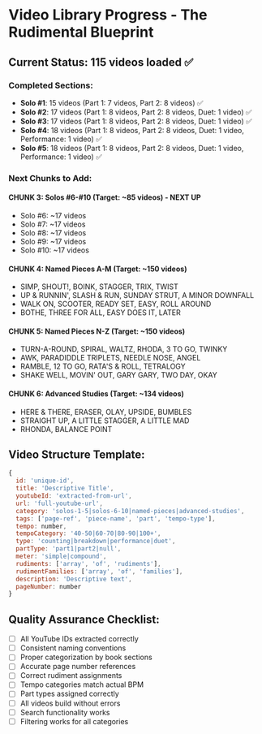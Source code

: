 # Video Library Progress - The Rudimental Blueprint

## Current Status: 115 videos loaded ✅

### Completed Sections:
- **Solo #1**: 15 videos (Part 1: 7 videos, Part 2: 8 videos) ✅
- **Solo #2**: 17 videos (Part 1: 8 videos, Part 2: 8 videos, Duet: 1 video) ✅  
- **Solo #3**: 17 videos (Part 1: 8 videos, Part 2: 8 videos, Duet: 1 video) ✅
- **Solo #4**: 18 videos (Part 1: 8 videos, Part 2: 8 videos, Duet: 1 video, Performance: 1 video) ✅
- **Solo #5**: 18 videos (Part 1: 8 videos, Part 2: 8 videos, Duet: 1 video, Performance: 1 video) ✅

### Next Chunks to Add:

#### CHUNK 3: Solos #6-#10 (Target: ~85 videos) - NEXT UP
- Solo #6: ~17 videos
- Solo #7: ~17 videos  
- Solo #8: ~17 videos
- Solo #9: ~17 videos
- Solo #10: ~17 videos

#### CHUNK 4: Named Pieces A-M (Target: ~150 videos)
- SIMP, SHOUT!, BOINK, STAGGER, TRIX, TWIST
- UP & RUNNIN', SLASH & RUN, SUNDAY STRUT, A MINOR DOWNFALL
- WALK ON, SCOOTER, READY SET, EASY, ROLL AROUND
- BOTHE, THREE FOR ALL, EASY DOES IT, LATER

#### CHUNK 5: Named Pieces N-Z (Target: ~150 videos)  
- TURN-A-ROUND, SPIRAL, WALTZ, RHODA, 3 TO GO, TWINKY
- AWK, PARADIDDLE TRIPLETS, NEEDLE NOSE, ANGEL
- RAMBLE, 12 TO GO, RATA'S & ROLL, TETRALOGY
- SHAKE WELL, MOVIN' OUT, GARY GARY, TWO DAY, OKAY

#### CHUNK 6: Advanced Studies (Target: ~134 videos)
- HERE & THERE, ERASER, OLAY, UPSIDE, BUMBLES
- STRAIGHT UP, A LITTLE STAGGER, A LITTLE MAD
- RHONDA, BALANCE POINT

## Video Structure Template:
```javascript
{
  id: 'unique-id',
  title: 'Descriptive Title',
  youtubeId: 'extracted-from-url',
  url: 'full-youtube-url',
  category: 'solos-1-5|solos-6-10|named-pieces|advanced-studies',
  tags: ['page-ref', 'piece-name', 'part', 'tempo-type'],
  tempo: number,
  tempoCategory: '40-50|60-70|80-90|100+',
  type: 'counting|breakdown|performance|duet',
  partType: 'part1|part2|null',
  meter: 'simple|compound',
  rudiments: ['array', 'of', 'rudiments'],
  rudimentFamilies: ['array', 'of', 'families'],
  description: 'Descriptive text',
  pageNumber: number
}
```

## Quality Assurance Checklist:
- [ ] All YouTube IDs extracted correctly
- [ ] Consistent naming conventions
- [ ] Proper categorization by book sections
- [ ] Accurate page number references
- [ ] Correct rudiment assignments
- [ ] Tempo categories match actual BPM
- [ ] Part types assigned correctly
- [ ] All videos build without errors
- [ ] Search functionality works
- [ ] Filtering works for all categories 